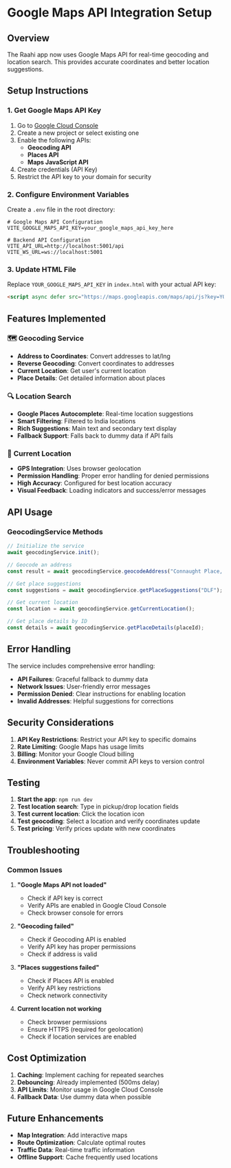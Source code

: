 # Google Maps API Integration Setup

## Overview
The Raahi app now uses Google Maps API for real-time geocoding and location search. This provides accurate coordinates and better location suggestions.

## Setup Instructions

### 1. Get Google Maps API Key
1. Go to [Google Cloud Console](https://console.cloud.google.com/)
2. Create a new project or select existing one
3. Enable the following APIs:
   - **Geocoding API**
   - **Places API**
   - **Maps JavaScript API**
4. Create credentials (API Key)
5. Restrict the API key to your domain for security

### 2. Configure Environment Variables
Create a `.env` file in the root directory:

```env
# Google Maps API Configuration
VITE_GOOGLE_MAPS_API_KEY=your_google_maps_api_key_here

# Backend API Configuration
VITE_API_URL=http://localhost:5001/api
VITE_WS_URL=ws://localhost:5001
```

### 3. Update HTML File
Replace `YOUR_GOOGLE_MAPS_API_KEY` in `index.html` with your actual API key:

```html
<script async defer src="https://maps.googleapis.com/maps/api/js?key=YOUR_ACTUAL_API_KEY&libraries=places&callback=initGoogleMaps"></script>
```

## Features Implemented

### 🗺️ **Geocoding Service**
- **Address to Coordinates**: Convert addresses to lat/lng
- **Reverse Geocoding**: Convert coordinates to addresses
- **Current Location**: Get user's current location
- **Place Details**: Get detailed information about places

### 🔍 **Location Search**
- **Google Places Autocomplete**: Real-time location suggestions
- **Smart Filtering**: Filtered to India locations
- **Rich Suggestions**: Main text and secondary text display
- **Fallback Support**: Falls back to dummy data if API fails

### 📍 **Current Location**
- **GPS Integration**: Uses browser geolocation
- **Permission Handling**: Proper error handling for denied permissions
- **High Accuracy**: Configured for best location accuracy
- **Visual Feedback**: Loading indicators and success/error messages

## API Usage

### GeocodingService Methods

```typescript
// Initialize the service
await geocodingService.init();

// Geocode an address
const result = await geocodingService.geocodeAddress("Connaught Place, New Delhi");

// Get place suggestions
const suggestions = await geocodingService.getPlaceSuggestions("DLF");

// Get current location
const location = await geocodingService.getCurrentLocation();

// Get place details by ID
const details = await geocodingService.getPlaceDetails(placeId);
```

## Error Handling

The service includes comprehensive error handling:
- **API Failures**: Graceful fallback to dummy data
- **Network Issues**: User-friendly error messages
- **Permission Denied**: Clear instructions for enabling location
- **Invalid Addresses**: Helpful suggestions for corrections

## Security Considerations

1. **API Key Restrictions**: Restrict your API key to specific domains
2. **Rate Limiting**: Google Maps has usage limits
3. **Billing**: Monitor your Google Cloud billing
4. **Environment Variables**: Never commit API keys to version control

## Testing

1. **Start the app**: `npm run dev`
2. **Test location search**: Type in pickup/drop location fields
3. **Test current location**: Click the location icon
4. **Test geocoding**: Select a location and verify coordinates update
5. **Test pricing**: Verify prices update with new coordinates

## Troubleshooting

### Common Issues

1. **"Google Maps API not loaded"**
   - Check if API key is correct
   - Verify APIs are enabled in Google Cloud Console
   - Check browser console for errors

2. **"Geocoding failed"**
   - Check if Geocoding API is enabled
   - Verify API key has proper permissions
   - Check if address is valid

3. **"Places suggestions failed"**
   - Check if Places API is enabled
   - Verify API key restrictions
   - Check network connectivity

4. **Current location not working**
   - Check browser permissions
   - Ensure HTTPS (required for geolocation)
   - Check if location services are enabled

## Cost Optimization

1. **Caching**: Implement caching for repeated searches
2. **Debouncing**: Already implemented (500ms delay)
3. **API Limits**: Monitor usage in Google Cloud Console
4. **Fallback Data**: Use dummy data when possible

## Future Enhancements

- **Map Integration**: Add interactive maps
- **Route Optimization**: Calculate optimal routes
- **Traffic Data**: Real-time traffic information
- **Offline Support**: Cache frequently used locations






